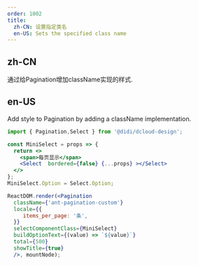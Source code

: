 ```yaml
---
order: 1002
title:
  zh-CN: 设置指定类名
  en-US: Sets the specified class name
---
```


## zh-CN

通过给Pagination增加className实现的样式.

## en-US

Add style to Pagination by adding a className implementation.

```jsx
import { Pagination,Select } from '@didi/dcloud-design';

const MiniSelect = props => {
  return <>
    <span>每页显示</span>
    <Select  bordered={false} {...props} ></Select>
  </>
};
MiniSelect.Option = Select.Option;

ReactDOM.render(<Pagination 
  className={'ant-pagination-custom'}
  locale={{
     items_per_page: '条',
  }}
  selectComponentClass={MiniSelect} 
  buildOptionText={(value) => `${value}`}
  total={500} 
  showTitle={true}
  />, mountNode);
```
